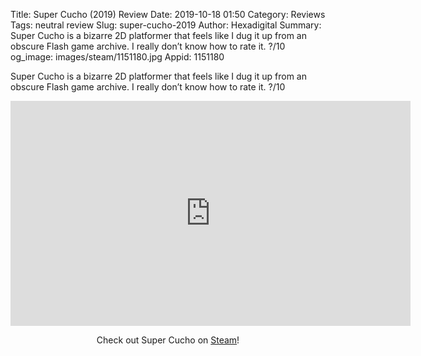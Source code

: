 Title: Super Cucho (2019) Review
Date: 2019-10-18 01:50
Category: Reviews
Tags: neutral review
Slug: super-cucho-2019
Author: Hexadigital
Summary: Super Cucho is a bizarre 2D platformer that feels like I dug it up from an obscure Flash game archive. I really don’t know how to rate it. ?/10
og_image: images/steam/1151180.jpg
Appid: 1151180

Super Cucho is a bizarre 2D platformer that feels like I dug it up from an obscure Flash game archive. I really don’t know how to rate it. ?/10

<center><iframe src="https://www.youtube.com/embed/X4KNkFE_bEw?feature=oembed" allow="accelerometer; autoplay; encrypted-media; gyroscope; picture-in-picture" width="640" height="360" frameborder="0"></iframe>

Check out Super Cucho on [Steam](https://store.steampowered.com/app/1151180/?curator_clanid=34633900)!</center>
